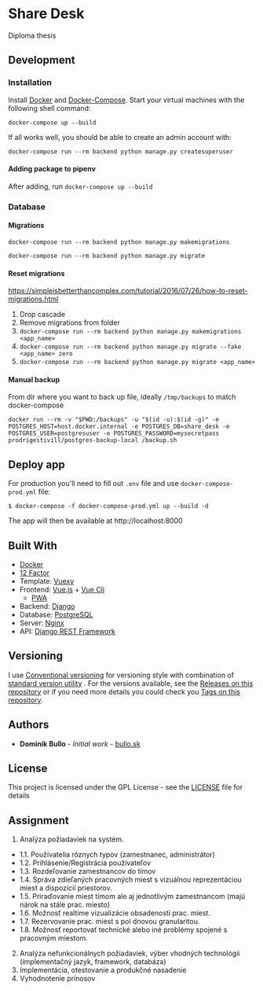 Share Desk
==========

Diploma thesis

## Development

### Installation

Install [Docker](https://docs.docker.com/install/) and [Docker-Compose](https://docs.docker.com/compose/). Start your
virtual machines with the following shell command:

`docker-compose up --build`

If all works well, you should be able to create an admin account with:

`docker-compose run --rm backend python manage.py createsuperuser`

#### Adding package to pipenv

After adding, run `docker-compose up --build`

### Database

#### Migrations

`docker-compose run --rm backend python manage.py makemigrations`

`docker-compose run --rm backend python manage.py migrate`

#### Reset migrations

https://simpleisbetterthancomplex.com/tutorial/2016/07/26/how-to-reset-migrations.html

1. Drop cascade
2. Remove migrations from folder
3. `docker-compose run --rm backend python manage.py makemigrations <app_name>`
4. `docker-compose run --rm backend python manage.py migrate --fake <app_name> zero`
5. `docker-compose run --rm backend python manage.py migrate <app_name>`

#### Manual backup

From dir where you want to back up file, ideally `/tmp/backups` to match docker-compose

`docker run --rm -v "$PWD:/backups" -u "$(id -u):$(id -g)" -e POSTGRES_HOST=host.docker.internal -e POSTGRES_DB=share_desk -e POSTGRES_USER=postgresuser -e POSTGRES_PASSWORD=mysecretpass  prodrigestivill/postgres-backup-local /backup.sh`

## Deploy app

For production you'll need to fill out `.env` file and use
`docker-compose-prod.yml` file:

    $ docker-compose -f docker-compose-prod.yml up --build -d

The app will then be available at http://localhost:8000

## Built With

* [Docker](https://www.docker.com/)
* [12 Factor](http://12factor.net/)
* Template: [Vuexy](https://pixinvent.com/demo/vuexy-vuejs-admin-dashboard-template/landing/)
* Frontend: [Vue.js](https://vuejs.org/) + [Vue Cli](https://cli.vuejs.org/)
  + [PWA](https://developers.google.com/web/progressive-web-apps/)
* Backend: [Django](https://www.djangoproject.com/)
* Database: [PostgreSQL](https://www.postgresql.org/)
* Server: [Nginx](https://nginx.org/)
* API:  [Django REST Framework](https://www.django-rest-framework.org/)

## Versioning

I use [Conventional versioning](https://www.conventionalcommits.org/en/) for versioning style with combination
of [standard version utility](https://github.com/conventional-changelog/standard-version) . For the versions available,
see the
[Releases on this repository](https://github.com/dominikbullo/ShareDesk/releases) or if you need more details you could
check you
[Tags on this repository](https://github.com/dominikbullo/ShareDesk/tags).

## Authors

* **Dominik Bullo** - *Initial work* - [bullo.sk](http://bullo.sk/)

## License

This project is licensed under the GPL License - see the [LICENSE](LICENSE) file for details

## Assignment

1. Analýza požiadaviek na systém.

- 1.1. Používatelia rôznych typov (zamestnanec, administrátor)
- 1.2. Prihlásenie/Registrácia používateľov
- 1.3. Rozdeľovanie zamestnancov do tímov
- 1.4. Správa zdieľaných pracovných miest s vizuálnou reprezentáciou miest a dispozícií priestorov.
- 1.5. Priraďovanie miest tímom ale aj jednotlivým zamestnancom (majú nárok na stále prac. miesto)
- 1.6. Možnosť realtime vizualizácie obsadenosti prac. miest.
- 1.7. Rezervovanie prac. miest s pol dnovou granularitou.
- 1.8. Možnosť reportovať technické alebo iné problémy spojené s pracovným miestom.

2. Analýza nefunkcionálnych požiadaviek, výber vhodných technológii (implementačný jazyk, framework, databáza)
3. Implementácia, otestovanie a produkčné nasadenie
4. Vyhodnotenie prínosov
